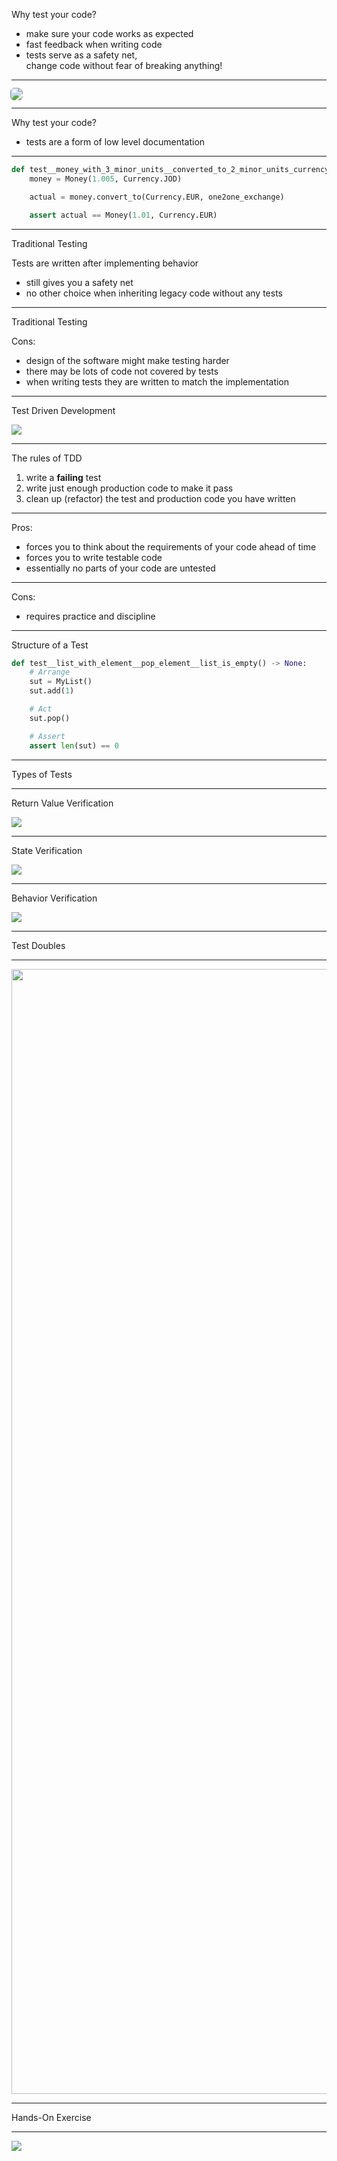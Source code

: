 <slide-header>Why test your code?</slide-header>

- make sure your code works as expected
- fast feedback when writing code
- tests serve as a safety net, <br/>
  change code without fear of breaking anything!

---

<img style="border-radius: 5px; scale: 1.25" src="img/TestFeedback.png">

---

<slide-header>Why test your code?</slide-header>

- tests are a form of low level documentation

---

```python
def test__money_with_3_minor_units__converted_to_2_minor_units_currency__converts_with_half_round_up() -> None:
    money = Money(1.005, Currency.JOD)

    actual = money.convert_to(Currency.EUR, one2one_exchange)

    assert actual == Money(1.01, Currency.EUR)
```

---

<slide-header>Traditional Testing</slide-header>

Tests are written after implementing behavior

- still gives you a safety net
- no other choice when inheriting legacy code without any tests

---

<slide-header>Traditional Testing</slide-header>

Cons:

- design of the software might make testing harder
- there may be lots of code not covered by tests
- when writing tests they are written to match the implementation

---

<slide-header>Test Driven Development</slide-header>

<info-box>
<img src="img/TDD_Cycle.png"/>
</info-box>

---

<slide-header>The rules of TDD</slide-header>

<info-box>
<ol>
    <li style="color: var(--suresoft-orange)">write a <strong>failing</strong> test</li>
    <li style="color: var(--suresoft-light-green)">write just enough production code to make it pass</li>
    <li style="color: var(--suresoft-less-light-blue)">clean up (refactor) the test and production code you have written</li>
</ol>
</info-box>

---

Pros:

- forces you to think about the requirements of your code ahead of time
- forces you to write testable code
- essentially no parts of your code are untested

---

Cons:

- requires practice and discipline

---

<slide-header>Structure of a Test</slide-header>

```python [2-4|6-7|9-10|1]
def test__list_with_element__pop_element__list_is_empty() -> None:
    # Arrange
    sut = MyList()
    sut.add(1)

    # Act
    sut.pop()

    # Assert
    assert len(sut) == 0
```

---

<slide-header>Types of Tests</slide-header>

---

<slide-header>Return Value Verification</slide-header>

<info-box>
    <img src="img/ReturnValueVerification.png" />
</info-box>

---

<slide-header>State Verification</slide-header>

<info-box>
    <img src="img/StateVerification.png" />
</info-box>

---

<slide-header>Behavior Verification</slide-header>

<info-box>
    <img src="img/BehaviorVerification.png" />
</info-box>

---

<slide-header>Test Doubles</slide-header>

---

<img style="height: 45vh" src="img/TestDoubles.png" />

---

<slide-header>Hands-On Exercise</slide-header>

---

<img src="img/HVAC.png" />